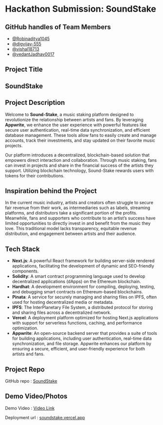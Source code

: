 # Hackathon Submission: SoundStake

## GitHub handles of Team Members  

 - [@Robinaditya1045](https://github.com/Robinaditya1045)
 - [@digvijay-555](https://github.com/digvijay-555)
 - [@vishal18713](https://github.com/vishal18713)
 - [@vedantJadhav0017](https://github.com/VedantJadhav0017)


## Project Title

  ## SoundStake


## Project Description    

Welcome to **Sound-Stake**, a music staking platform designed to revolutionize the relationship between artists and fans. By leveraging **Appwrite**, we enhance the user experience with powerful features like secure user authentication, real-time data synchronization, and efficient database management. These tools allow fans to easily create and manage accounts, track their investments, and stay updated on their favorite music projects.

Our platform introduces a decentralized, blockchain-based solution that empowers direct interaction and collaboration. Through music staking, fans can invest in projects and share in the financial success of the artists they support. Utilizing blockchain technology, Sound-Stake rewards users with tokens for their contributions.

## Inspiration behind the Project  

In the current music industry, artists and creators often struggle to secure fair revenue from their work, as intermediaries such as labels, streaming platforms, and distributors take a significant portion of the profits. Meanwhile, fans and supporters who contribute to an artist’s success have limited opportunities to directly invest in and benefit from the music they love. This traditional model lacks transparency, equitable revenue distribution, and engagement between artists and their audience.

## Tech Stack    

- **Next.js**: A powerful React framework for building server-side rendered applications, facilitating the development of dynamic and SEO-friendly components.
- **Solidity**: A smart contract programming language used to develop decentralized applications (dApps) on the Ethereum blockchain.
- **Hardhat**: A development environment for compiling, deploying, testing, and debugging smart contracts on Ethereum-based blockchains.
- **Pinata**: A service for securely managing and sharing files on IPFS, often used for hosting decentralized media or metadata.
- **IPFS**: The InterPlanetary File System, a distributed protocol for storing and sharing files across a decentralized network.
- **Vercel**: A deployment platform optimized for hosting Next.js applications with support for serverless functions, caching, and performance optimization.
- **Appwrite**: An open-source backend server that provides a suite of tools for building applications, including user authentication, real-time data synchronization, and file storage. Appwrite enhances our platform by ensuring a secure, efficient, and user-friendly experience for both artists and fans.

## Project Repo  

 GitHub repo : [SoundStake](https://github.com/Robinaditya1045/appwrite_soundstake)


## Demo Video/Photos  

  Demo Video : [Video Link](https://www.youtube.com/watch?v=12YQQaCb86E&t=273s&pp=ygUKc291bmRzdGFrZQ%3D%3D)

  Deployment url : [soundstake.vercel.app](https://soundstake.vercel.app/)

